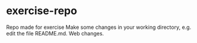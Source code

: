 # exercise-repo
Repo made for exercise
Make some changes in your working directory, e.g. edit the file README.md.
Web changes.
